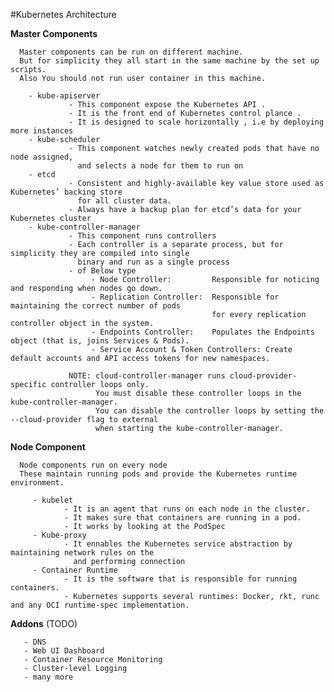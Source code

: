#Kubernetes Architecture


        
  **Master Components**
  
      Master components can be run on different machine.
      But for simplicity they all start in the same machine by the set up scripts.
      Also You should not run user container in this machine.
  
        - kube-apiserver
                 - This component expose the Kubernetes API .
                 - It is the front end of Kubernetes control plance .
                 - It is designed to scale horizontally , i.e by deploying more instances
        - kube-scheduler
                 - This component watches newly created pods that have no node assigned,
                   and selects a node for them to run on
        - etcd 
                 - Consistent and highly-available key value store used as Kubernetes’ backing store 
                   for all cluster data.
                 - Always have a backup plan for etcd’s data for your Kubernetes cluster
        - kube-controller-manager 
                 - This component runs controllers
                 - Each controller is a separate process, but for simplicity they are compiled into single 
                   binary and run as a single process
                 - of Below type
                      - Node Controller:         Responsible for noticing and responding when nodes go down.
                      - Replication Controller:  Responsible for maintaining the correct number of pods 
                                                 for every replication controller object in the system.
                      - Endpoints Controller:    Populates the Endpoints object (that is, joins Services & Pods).
                      - Service Account & Token Controllers: Create default accounts and API access tokens for new namespaces.
                 
                 NOTE: cloud-controller-manager runs cloud-provider-specific controller loops only.
                       You must disable these controller loops in the kube-controller-manager.
                       You can disable the controller loops by setting the --cloud-provider flag to external
                       when starting the kube-controller-manager.
                    
              
              
  **Node Component**
      
      Node components run on every node
      These maintain running pods and provide the Kubernetes runtime environment.
            
         - kubelet 
                - It is an agent that runs on each node in the cluster. 
                - It makes sure that containers are running in a pod.
                - It works by looking at the PodSpec
         - Kube-proxy 
                - It ennables the Kubernetes service abstraction by maintaining network rules on the 
                  and performing connection 
         - Container Runtime
                - It is the software that is responsible for running containers. 
                - Kubernetes supports several runtimes: Docker, rkt, runc and any OCI runtime-spec implementation.
          
  **Addons** (TODO)
       
       - DNS
       - Web UI Dashboard 
       - Container Resource Monitoring
       - Cluster-level Logging
       - many more 
           
                